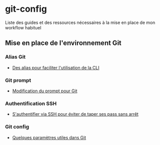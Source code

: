 git-config
==========

Liste des guides et des ressources nécessaires à la mise en place de mon workflow habituel

Mise en place de l'environnement Git
------------------------------------

### Alias Git

- [Des alias pour faciliter l'utilisation de la CLI](git-alias.md)

### Git prompt

- [Modification du prompt pour Git](git-prompt.md)

### Authentification SSH

- [S'authentifier via SSH pour éviter de taper ses pass sans arrêt](git-authentification.md)

### Git config

- [Quelques paramètres utiles dans Git](git-config.md)
